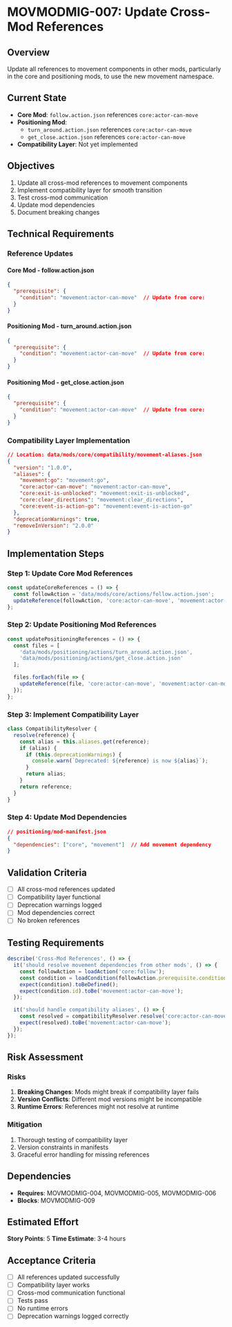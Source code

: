 # MOVMODMIG-007: Update Cross-Mod References

## Overview
Update all references to movement components in other mods, particularly in the core and positioning mods, to use the new movement namespace.

## Current State
- **Core Mod**: `follow.action.json` references `core:actor-can-move`
- **Positioning Mod**:
  - `turn_around.action.json` references `core:actor-can-move`
  - `get_close.action.json` references `core:actor-can-move`
- **Compatibility Layer**: Not yet implemented

## Objectives
1. Update all cross-mod references to movement components
2. Implement compatibility layer for smooth transition
3. Test cross-mod communication
4. Update mod dependencies
5. Document breaking changes

## Technical Requirements

### Reference Updates

#### Core Mod - follow.action.json
```json
{
  "prerequisite": {
    "condition": "movement:actor-can-move"  // Update from core:
  }
}
```

#### Positioning Mod - turn_around.action.json
```json
{
  "prerequisite": {
    "condition": "movement:actor-can-move"  // Update from core:
  }
}
```

#### Positioning Mod - get_close.action.json
```json
{
  "prerequisite": {
    "condition": "movement:actor-can-move"  // Update from core:
  }
}
```

### Compatibility Layer Implementation
```json
// Location: data/mods/core/compatibility/movement-aliases.json
{
  "version": "1.0.0",
  "aliases": {
    "movement:go": "movement:go",
    "core:actor-can-move": "movement:actor-can-move",
    "core:exit-is-unblocked": "movement:exit-is-unblocked",
    "core:clear_directions": "movement:clear_directions",
    "core:event-is-action-go": "movement:event-is-action-go"
  },
  "deprecationWarnings": true,
  "removeInVersion": "2.0.0"
}
```

## Implementation Steps

### Step 1: Update Core Mod References
```javascript
const updateCoreReferences = () => {
  const followAction = 'data/mods/core/actions/follow.action.json';
  updateReference(followAction, 'core:actor-can-move', 'movement:actor-can-move');
};
```

### Step 2: Update Positioning Mod References
```javascript
const updatePositioningReferences = () => {
  const files = [
    'data/mods/positioning/actions/turn_around.action.json',
    'data/mods/positioning/actions/get_close.action.json'
  ];

  files.forEach(file => {
    updateReference(file, 'core:actor-can-move', 'movement:actor-can-move');
  });
};
```

### Step 3: Implement Compatibility Layer
```javascript
class CompatibilityResolver {
  resolve(reference) {
    const alias = this.aliases.get(reference);
    if (alias) {
      if (this.deprecationWarnings) {
        console.warn(`Deprecated: ${reference} is now ${alias}`);
      }
      return alias;
    }
    return reference;
  }
}
```

### Step 4: Update Mod Dependencies
```json
// positioning/mod-manifest.json
{
  "dependencies": ["core", "movement"]  // Add movement dependency
}
```

## Validation Criteria
- [ ] All cross-mod references updated
- [ ] Compatibility layer functional
- [ ] Deprecation warnings logged
- [ ] Mod dependencies correct
- [ ] No broken references

## Testing Requirements
```javascript
describe('Cross-Mod References', () => {
  it('should resolve movement dependencies from other mods', () => {
    const followAction = loadAction('core:follow');
    const condition = loadCondition(followAction.prerequisite.condition);
    expect(condition).toBeDefined();
    expect(condition.id).toBe('movement:actor-can-move');
  });

  it('should handle compatibility aliases', () => {
    const resolved = compatibilityResolver.resolve('core:actor-can-move');
    expect(resolved).toBe('movement:actor-can-move');
  });
});
```

## Risk Assessment

### Risks
1. **Breaking Changes**: Mods might break if compatibility layer fails
2. **Version Conflicts**: Different mod versions might be incompatible
3. **Runtime Errors**: References might not resolve at runtime

### Mitigation
1. Thorough testing of compatibility layer
2. Version constraints in manifests
3. Graceful error handling for missing references

## Dependencies
- **Requires**: MOVMODMIG-004, MOVMODMIG-005, MOVMODMIG-006
- **Blocks**: MOVMODMIG-009

## Estimated Effort
**Story Points**: 5
**Time Estimate**: 3-4 hours

## Acceptance Criteria
- [ ] All references updated successfully
- [ ] Compatibility layer works
- [ ] Cross-mod communication functional
- [ ] Tests pass
- [ ] No runtime errors
- [ ] Deprecation warnings logged correctly